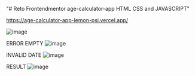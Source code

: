 "# Reto Frontendmentor age-calculator-app HTML CSS and JAVASCRIPT" 

https://age-calculator-app-lemon-psi.vercel.app/

![image](https://github.com/gabrielveliz/age-calculator-app/assets/24717811/033a05f0-86f6-4f7c-ac9f-f95efcc01fbc)

ERROR EMPTY
![image](https://github.com/gabrielveliz/age-calculator-app/assets/24717811/c0b20f25-8744-49b3-869f-991bd098fcea)

INVALID DATE
![image](https://github.com/gabrielveliz/age-calculator-app/assets/24717811/f38993a9-078a-4351-adaa-ce5000123f02)

RESULT
![image](https://github.com/gabrielveliz/age-calculator-app/assets/24717811/1926b94b-cf6b-4624-9cf0-72d85551d360)
